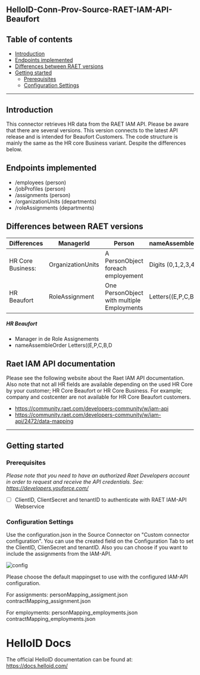 ## HelloID-Conn-Prov-Source-RAET-IAM-API-Beaufort

## Table of contents
- [Introduction](#Introduction)
- [Endpoints implemented](#Endpoints-implemented)
- [Differences between RAET versions](#Differences-RAET-between-versions)
- [Getting started](#Getting-started)
  + [Prerequisites](#Prerequisites)
  + [Configuration Settings](#Configuration-Settings)
  
---

## Introduction

This connector retrieves HR data from the RAET IAM API. Please be aware that there are several versions. This version connects to the latest API release and is intended for Beaufort Customers. The code structure is mainly the same as the HR core Business variant. Despite the differences below.

## Endpoints implemented

- /employees  (person)
- /jobProfiles (person)
- /assignments (person)
- /organizationUnits (departments)
- /roleAssignments (departments)

## Differences between RAET versions
|  Differences | ManagerId  |  Person | nameAssembleOrder  | Assignments |
|---|---|---|---|---|
| HR Core Business:   |OrganizationUnits      |  A PersonObject foreach employement    |  Digits (0,1,2,3,4,)     | Not Supported  |
| HR Beaufort  | RoleAssignment        | One PersonObject with multiple Employments  | Letters((E,P,C,B,D)     | Available  |
##### HR Beaufort
 - Manager in de Role Assignements 
 - nameAssembleOrder  Letters((E,P,C,B,D

## Raet IAM API documentation
Please see the following website about the Raet IAM API documentation. Also note that not all HR fields are available depending on the used HR Core by your customer; HR Core Beaufort or HR Core Business. For example; company and costcenter are not available for HR Core Beaufort customers.
- https://community.raet.com/developers-community/w/iam-api
- https://community.raet.com/developers-community/w/iam-api/2472/data-mapping

---

## Getting started

### Prerequisites
_Please note that you need to have an authorized Raet Developers account in order to request and receive the API credentials. See: https://developers.youforce.com/_
 - [ ] ClientID, ClientSecret and tenantID to authenticate with RAET IAM-API Webservice


### Configuration Settings
Use the configuration.json in the Source Connector on "Custom connector configuration". You can use the created field on the Configuration Tab to set the ClientID, ClienSecret and tenantID. Also you can choose if you want to include the assignments from the IAM-API.

![config](https://user-images.githubusercontent.com/67468224/110907438-ad492e80-830d-11eb-9507-7b7a61fe2b0d.jpg)

Please choose the default mappingset to use with the configured IAM-API configuration.

For assignments:
personMapping_assigment.json
contractMapping_assignment.json

For employments:
personMapping_employments.json
contractMapping_employments.json

# HelloID Docs
The official HelloID documentation can be found at: https://docs.helloid.com/
